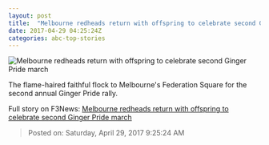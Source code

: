 ```yaml
---
layout: post
title:  "Melbourne redheads return with offspring to celebrate second Ginger Pride march"
date: 2017-04-29 04:25:24Z
categories: abc-top-stories
---
```


![Melbourne redheads return with offspring to celebrate second Ginger Pride march](http://www.abc.net.au/news/image/8482502-1x1-700x700.jpg)

The flame-haired faithful flock to Melbourne's Federation Square for the second annual Ginger Pride rally.


Full story on F3News: [Melbourne redheads return with offspring to celebrate second Ginger Pride march](http://www.f3nws.com/n/tQkfCE)

> Posted on: Saturday, April 29, 2017 9:25:24 AM
